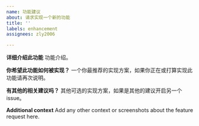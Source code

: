 ```yaml
---
name: 功能建议
about: 请求实现一个新的功能
title: ''
labels: enhancement
assignees: zly2006

---
```


**详细介绍此功能**
功能介绍。

**你希望此功能如何被实现？**
一个你最推荐的实现方案，如果你正在或打算实现此功能请再次说明。

**有其他的相关建议吗？**
其他可选的实现方案，如果是其他的建议开启另一个issue。

**Additional context**
Add any other context or screenshots about the feature request here.
